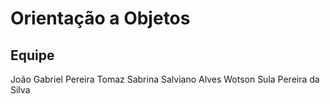 # Orientação a Objetos

## Equipe
João Gabriel Pereira Tomaz 
Sabrina Salviano Alves
Wotson Sula Pereira da Silva 
